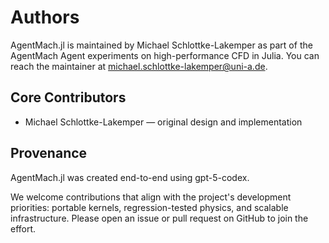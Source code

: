 # Authors

AgentMach.jl is maintained by Michael Schlottke-Lakemper as part of the
AgentMach Agent experiments on high-performance CFD in Julia. You can reach the
maintainer at <michael.schlottke-lakemper@uni-a.de>.

## Core Contributors

- Michael Schlottke-Lakemper — original design and implementation

## Provenance

AgentMach.jl was created end-to-end using gpt-5-codex.

We welcome contributions that align with the project's development priorities:
portable kernels, regression-tested physics, and scalable infrastructure. Please
open an issue or pull request on GitHub to join the effort.
